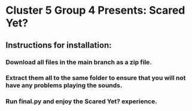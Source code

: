 # Cluster 5 Group 4 Presents: Scared Yet?

## Instructions for installation:
### Download all files in the main branch as a zip file.

### Extract them all to the same folder to ensure that you will not have any problems playing the sounds.

### Run final.py and enjoy the Scared Yet? experience.
